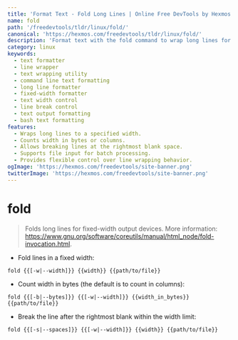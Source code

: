 ```yaml
---
title: 'Format Text - Fold Long Lines | Online Free DevTools by Hexmos'
name: fold
path: '/freedevtools/tldr/linux/fold/'
canonical: 'https://hexmos.com/freedevtools/tldr/linux/fold/'
description: 'Format text with the fold command to wrap long lines for fixed-width output.  Control line breaks and adjust width easily. Free online tool, no registration required.'
category: linux
keywords:
  - text formatter
  - line wrapper
  - text wrapping utility
  - command line text formatting
  - long line formatter
  - fixed-width formatter
  - text width control
  - line break control
  - text output formatting
  - bash text formatting
features:
  - Wraps long lines to a specified width.
  - Counts width in bytes or columns.
  - Allows breaking lines at the rightmost blank space.
  - Supports file input for batch processing.
  - Provides flexible control over line wrapping behavior.
ogImage: 'https://hexmos.com/freedevtools/site-banner.png'
twitterImage: 'https://hexmos.com/freedevtools/site-banner.png'
---
```


# fold

> Folds long lines for fixed-width output devices.
> More information: <https://www.gnu.org/software/coreutils/manual/html_node/fold-invocation.html>.

- Fold lines in a fixed width:

`fold {{[-w|--width]}} {{width}} {{path/to/file}}`

- Count width in bytes (the default is to count in columns):

`fold {{[-b|--bytes]}} {{[-w|--width]}} {{width_in_bytes}} {{path/to/file}}`

- Break the line after the rightmost blank within the width limit:

`fold {{[-s|--spaces]}} {{[-w|--width]}} {{width}} {{path/to/file}}`
